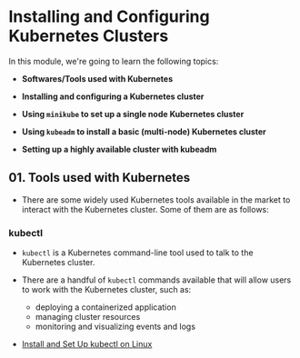 # Installing and Configuring Kubernetes Clusters

In this module, we're going to learn the following topics:

- **Softwares/Tools used with Kubernetes**

- **Installing and configuring a Kubernetes cluster**

- **Using `minikube` to set up a single node Kubernetes cluster**

- **Using `kubeadm` to install a basic (multi-node) Kubernetes cluster**

- **Setting up a highly available cluster with kubeadm**

## 01. Tools used with Kubernetes

- There are some widely used Kubernetes tools available in the market to interact with the Kubernetes cluster. Some of them are as follows:

### kubectl

- `kubectl` is a Kubernetes command-line tool used to talk to the Kubernetes cluster.
- There are a handful of `kubectl` commands available that will allow users to work with the Kubernetes cluster, such as:

  - deploying a containerized application
  - managing cluster resources
  - monitoring and visualizing events and logs

- [Install and Set Up kubectl on Linux](https://kubernetes.io/docs/tasks/tools/install-kubectl-linux/)

```

```

###
